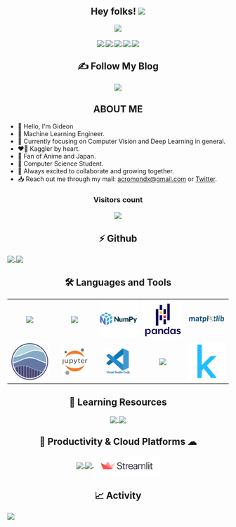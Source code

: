 
<h2 align="center">
  Hey folks!
  <img src="https://media.giphy.com/media/hvRJCLFzcasrR4ia7z/giphy.gif" width="28">
</h2>

<!-- Typing SVG by DenverCoder1 - https://github.com/acromondx/readme-typing-svg -->
<p align="center">
  <a href="https://github.com/acromondx/readme-typing-svg"><img src="https://readme-typing-svg.herokuapp.com/?lines=I'm%20Gideon;A%20Passionate%20ML%20Dev%20from%20Ghana!;Always%20learning%20new%20things&font=Fira%20Code&center=true&width=440&height=45&color=f75c7e&vCenter=true&size=22"></a>
</p>

<!-- Social Media Handles -->
<p align="center">
  <a href="https://twitter.com/acromondx">
  <img align="center" src="https://img.shields.io/twitter/follow/acromondx?label=Twitter&logo=twitter&style=for-the-badge" />  
</a>
  <a href="https://www.linkedin.com/in/acroondx/">
  <img align="center" src="https://img.shields.io/badge/linkedin-%230077B5.svg?style=for-the-badge&logo=linkedin&logoColor=white" />
</a>
  <a href="https://www.kaggle.com/acromondx">
  <img align="center" src="https://img.shields.io/badge/Kaggle-035a7d?style=for-the-badge&logo=kaggle&logoColor=white" />
</a>

  <a href="https://github.com/acromondx">
  <img align="center" src="https://img.shields.io/badge/github-%23121011.svg?style=for-the-badge&logo=github&logoColor=white" />
</a>
  <a href="https://instagram.com/acromondx">
  <img align="center" src="https://img.shields.io/badge/acromondx-%23E4405F.svg?style=for-the-badge&logo=Instagram&logoColor=white" />
</a>
</p>

<h2 align="center">✍ Follow My Blog </h2>
<p align="center">
  <a href="https://acromondx.medium.com/">
  <img align="center" src="https://img.shields.io/badge/Medium-12100E?style=for-the-badge&logo=medium&logoColor=white" />
</a>
</p>

<!-- About me section-->
<h2 align="center"> ABOUT ME </h2>
<p align="center">
  
  - 👋 Hello, I'm Gideon
  - 🤖 Machine Learning Engineer.
  - 🧠 Currently focusing on Computer Vision and Deep Learning in general.
  - ❤️‍🔥 Kaggler by heart.
  - 🗾 Fan of Anime and Japan.
  - 🏫 Computer Science Student.
  - 🤗 Always excited to collaborate and growing together.
  - 📥 Reach out me through my mail: acromondx@gmail.com or [Twitter](https://twitter.com/acromondx).
  
  
</p>


<h3 align="center"> Visitors count </h3>
<p align="center">
  <a href="https://github.com/acromondx/github-profile-count">
    <img align="center" src="https://profile-counter.glitch.me/{acromondx}/count.svg" />
    </a>
  </p>


<!--Github Stats-->
<h2 align="center">⚡ Github</h2>
<a href="https://github.com/acromondx/github-readme-stats">
  <img align="center" src="https://github-readme-stats.vercel.app/api?username=acromondx&theme=blue-green&show_icons=true)" />
</a>
<a href="https://github.com/acromondx/github-readme-streak-stats">
  <img align="center" src="https://github-readme-streak-stats.herokuapp.com/?user=acromondx&theme=chartreuse-dark" />
</a>

<h2 align="center">🛠 Languages and Tools</h2>

<table width="100" align="center">
<tr>
    <td align='center' width="100">
        <img src="https://raw.githubusercontent.com/rahul-jha98/github_readme_icons/main/language_and_tools/square/python/python.svg">
    </td>
    <td align='center' width="100">
        <img src="https://raw.githubusercontent.com/rahul-jha98/github_readme_icons/main/language_and_tools/square/pytorch/pytorch.svg">
    </td>
    <td align='center' width="100">
        <img src="https://github.com/devicons/devicon/blob/master/icons/numpy/numpy-original-wordmark.svg">
    </td>
    <td align='center'  width="100">
        <img src="https://github.com/devicons/devicon/blob/master/icons/pandas/pandas-original-wordmark.svg">
    </td>
    <td align='center'  width="100">
        <img src="https://github.com/acromondx/acromondx/blob/main/matplotlib.png">
    </td>
</tr>
<tr>
     <td align='center' width="100">
        <img src="https://github.com/acromondx/acromondx/blob/main/seaborn.png">
    </td>
    <td align='center' width="100">
        <img src="https://github.com/devicons/devicon/blob/master/icons/jupyter/jupyter-original-wordmark.svg" width="60">
    </td>
    <td align='center' width="100">
        <img src="https://github.com/devicons/devicon/blob/master/icons/vscode/vscode-original-wordmark.svg" width="60">
    </td>
    <td align='center'  width="100">
        <img src="https://raw.githubusercontent.com/rahul-jha98/github_readme_icons/main/language_and_tools/square/git-scm/git-scm.svg">
    </td>
    <td align='center'  width="100">
        <img src="https://github.com/acromondx/acromondx/blob/main/kaggle_logo.png">
    </td>
</tr>
</table>



<h2 align="center"> 🌱 Learning Resources </h2>
<p align="center">
  <a href="https://github.com/acromondx/img-shields-io">
  <img align="center" src="https://img.shields.io/badge/YouTube-FF0000?style=for-the-badge&logo=youtube&logoColor=white" />
</a>
<a href="https://github.com/acromondx/img-shields-io">
  <img align="center" src="https://img.shields.io/badge/Kaggle-035a7d?style=for-the-badge&logo=kaggle&logoColor=white" />
</a>
</p>



<!-- Journal and Hosting-->
<h2 align="center"> 📃 Productivity & Cloud Platforms ☁ </h2>
<p align="center">
  <a href="https://github.com/acromondx/img-shields-io">
  <img align="center" src="https://img.shields.io/badge/Notion-000000?style=for-the-badge&logo=notion&logoColor=white" />
</a>
<a href="https://github.com/acromondx/img-shields-io">
  <img align="center" src="https://img.shields.io/badge/heroku-%23430098.svg?style=for-the-badge&logo=heroku&logoColor=white" />
</a>
<a href="https://github.com/acromondx/img-shields-io">
  <img align="center" src="https://github.com/acromondx/acromondx/blob/main/streamlit_logo.png" width="150"/>
</a>
</p>



<h2 align="center">📈 Activity</h2>
<a href="https://github.com/acromondx/github-readme-activity-graph"> <img align="center" src="https://activity-graph.herokuapp.com/graph?username=acromondx&theme=material-palenight" /> </a>
